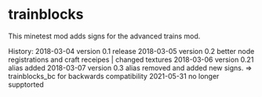 # trainblocks
This minetest mod adds signs for the advanced trains mod.

History:
          2018-03-04 version 0.1 release
          2018-03-05 version 0.2 better node registrations and craft receipes | changed textures
          2018-03-06 version 0.21 alias added
          2018-03-07 version 0.3 alias removed and added new signs. => trainblocks_bc for backwards compatibility
          2021-05-31 no longer supptorted
